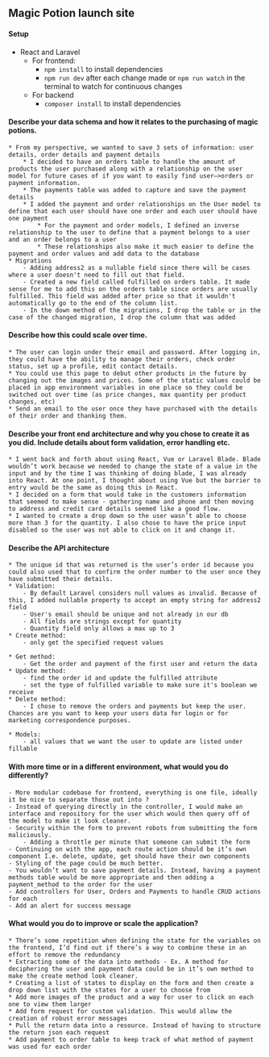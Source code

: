 ## Magic Potion launch site

#### Setup
- React and Laravel
    - For frontend: 
        - `npm install` to install dependencies
        - `npm run dev` after each change made or `npm run watch` in the terminal to watch for continuous changes
    - For backend
        - `composer install` to install dependencies

#### Describe your data schema and how it relates to the purchasing of magic potions.
    * From my perspective, we wanted to save 3 sets of information: user details, order details and payment details
        * I decided to have an orders table to handle the amount of products the user purchased along with a relationship on the user model for future cases of if you want to easily find user—>orders or payment information.
        * The payments table was added to capture and save the payment details
        * I added the payment and order relationships on the User model to define that each user should have one order and each user should have one payment
            * For the payment and order models, I defined an inverse relationship to the user to define that a payment belongs to a user and an order belongs to a user
            * These relationships also make it much easier to define the payment and order values and add data to the database
    * Migrations
        - Adding address2 as a nullable field since there will be cases where a user doesn't need to fill out that field.
        - Created a new field called fulfilled on orders table. It made sense for me to add this on the orders table since orders are usually fulfilled. This field was added after price so that it wouldn't automatically go to the end of the column list.
        - In the down method of the migrations, I drop the table or in the case of the changed migration, I drop the column that was added

#### Describe how this could scale over time.
    * The user can login under their email and password. After logging in, they could have the ability to manage their orders, check order status, set up a profile, edit contact details.
    * You could use this page to debut other products in the future by changing out the images and prices. Some of the static values could be placed in app environment variables in one place so they could be switched out over time (as price changes, max quantity per product changes, etc)
    * Send an email to the user once they have purchased with the details of their order and thanking them. 
#### Describe your front end architecture and why you chose to create it as you did. Include details about form validation, error handling etc.
    * I went back and forth about using React, Vue or Laravel Blade. Blade wouldn’t work because we needed to change the state of a value in the input and by the time I was thinking of doing blade, I was already into React. At one point, I thought about using Vue but the barrier to entry would be the same as doing this in React.
    * I decided on a form that would take in the customers information that seemed to make sense - gathering name and phone and then moving to address and credit card details seemed like a good flow.
    * I wanted to create a drop down so the user wasn’t able to choose more than 3 for the quantity. I also chose to have the price input disabled so the user was not able to click on it and change it. 

#### Describe the API architecture
    * The unique id that was returned is the user’s order id because you could also used that to confirm the order number to the user once they have submitted their details. 
    * Validation:
        - By default Laravel considers null values as invalid. Because of this, I added nullable property to accept an empty string for address2 field
        - User's email should be unique and not already in our db
        - All fields are strings except for quantity
        - Quantity field only allows a max up to 3
    * Create method: 
        - only get the specified request values

    * Get method: 
        - Get the order and payment of the first user and return the data
    * Update method:
        - find the order id and update the fulfilled attribute
        - set the type of fulfilled variable to make sure it's boolean we receive
    * Delete method:
        - I chose to remove the orders and payments but keep the user. Chances are you want to keep your users data for login or for marketing correspondence purposes.

    * Models:
        - all values that we want the user to update are listed under fillable


#### With more time or in a different environment, what would you do differently?
    - More modular codebase for frontend, everything is one file, ideally it be nice to separate those out into ?
    - Instead of querying directly in the controller, I would make an interface and repository for the user which would then query off of the model to make it look cleaner. 
    - Security within the form to prevent robots from submitting the form maliciously. 
        - Adding a throttle per minute that someone can submit the form
    - Continuing on with the app, each route action should be it’s own component I.e. delete, update, get should have their own components
    - Styling of the page could be much better. 
    - You wouldn’t want to save payment details. Instead, having a payment methods table would be more appropriate and then adding a payment_method to the order for the user
    - Add controllers for User, Orders and Payments to handle CRUD actions for each
    - Add an alert for success message

#### What would you do to improve or scale the application?
    * There’s some repetition when defining the state for the variables on the frontend, I’d find out if there’s a way to combine these in an effort to remove the redundancy
    * Extracting some of the data into methods - Ex. A method for deciphering the user and payment data could be in it’s own method to make the create method look cleaner. 
    * Creating a list of states to display on the form and then create a drop down list with the states for a user to choose from
    * Add more images of the product and a way for user to click on each one to view them larger
    * Add form request for custom validation. This would allow the creation of robust error messages
    * Pull the return data into a resource. Instead of having to structure the return json each request
    * Add payment to order table to keep track of what method of payment was used for each order